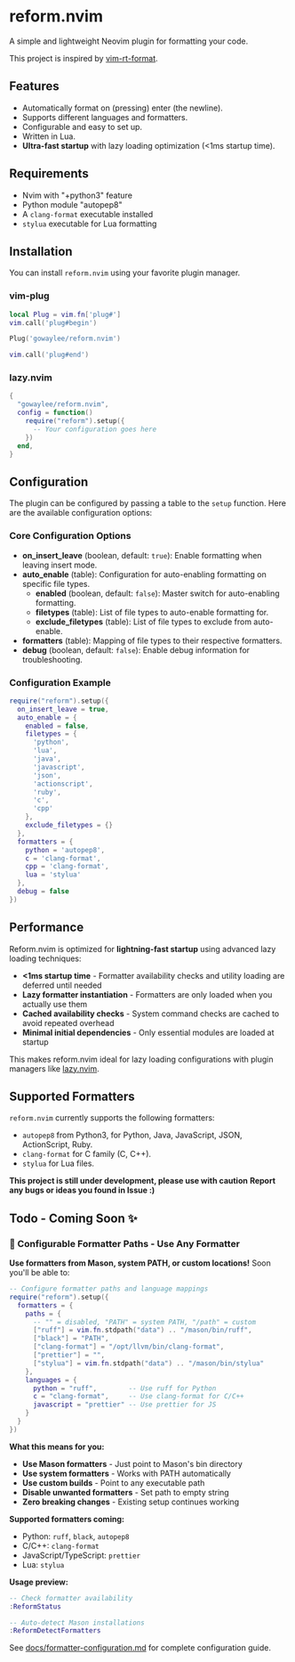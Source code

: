 # reform.nvim

A simple and lightweight Neovim plugin for formatting your code.

This project is inspired by [vim-rt-format](https://github.com/skywind3000/vim-rt-format). 

## Features

- Automatically format on (pressing) enter (the newline).
- Supports different languages and formatters.
- Configurable and easy to set up.
- Written in Lua.
- **Ultra-fast startup** with lazy loading optimization (<1ms startup time).

## Requirements

- Nvim with "+python3" feature
- Python module "autopep8"
- A `clang-format` executable installed
- `stylua` executable for Lua formatting

## Installation

You can install `reform.nvim` using your favorite plugin manager.

### vim-plug

```lua
local Plug = vim.fn['plug#']
vim.call('plug#begin')

Plug('gowaylee/reform.nvim')

vim.call('plug#end')
```

### lazy.nvim

```lua
{
  "gowaylee/reform.nvim",
  config = function()
    require("reform").setup({
      -- Your configuration goes here
    })
  end,
}
```

## Configuration

The plugin can be configured by passing a table to the `setup` function. Here are the available configuration options:

### Core Configuration Options

- **on_insert_leave** (boolean, default: `true`): Enable formatting when leaving insert mode.
- **auto_enable** (table): Configuration for auto-enabling formatting on specific file types.
  - **enabled** (boolean, default: `false`): Master switch for auto-enabling formatting.
  - **filetypes** (table): List of file types to auto-enable formatting for.
  - **exclude_filetypes** (table): List of file types to exclude from auto-enable.
- **formatters** (table): Mapping of file types to their respective formatters.
- **debug** (boolean, default: `false`): Enable debug information for troubleshooting.

### Configuration Example

```lua
require("reform").setup({
  on_insert_leave = true,
  auto_enable = {
    enabled = false,
    filetypes = {
      'python',
      'lua',
      'java',
      'javascript',
      'json',
      'actionscript',
      'ruby',
      'c',
      'cpp'
    },
    exclude_filetypes = {}
  },
  formatters = {
    python = 'autopep8',
    c = 'clang-format',
    cpp = 'clang-format',
    lua = 'stylua'
  },
  debug = false
})
```

## Performance

Reform.nvim is optimized for **lightning-fast startup** using advanced lazy loading techniques:

- **<1ms startup time** - Formatter availability checks and utility loading are deferred until needed
- **Lazy formatter instantiation** - Formatters are only loaded when you actually use them
- **Cached availability checks** - System command checks are cached to avoid repeated overhead
- **Minimal initial dependencies** - Only essential modules are loaded at startup

This makes reform.nvim ideal for lazy loading configurations with plugin managers like [lazy.nvim](https://github.com/folke/lazy.nvim).

## Supported Formatters

`reform.nvim` currently supports the following formatters:

- `autopep8` from Python3, for Python, Java, JavaScript, JSON, ActionScript, Ruby.
- `clang-format` for C family (C, C++).
- `stylua` for Lua files.

**This project is still under development, please use with caution**
**Report any bugs or ideas you found in Issue :)**

## Todo - Coming Soon ✨

### 🚀 Configurable Formatter Paths - Use Any Formatter
**Use formatters from Mason, system PATH, or custom locations!** Soon you'll be able to:

```lua
-- Configure formatter paths and language mappings
require("reform").setup({
  formatters = {
    paths = {
      -- "" = disabled, "PATH" = system PATH, "/path" = custom
      ["ruff"] = vim.fn.stdpath("data") .. "/mason/bin/ruff",
      ["black"] = "PATH",
      ["clang-format"] = "/opt/llvm/bin/clang-format",
      ["prettier"] = "",
      ["stylua"] = vim.fn.stdpath("data") .. "/mason/bin/stylua"
    },
    languages = {
      python = "ruff",        -- Use ruff for Python
      c = "clang-format",     -- Use clang-format for C/C++
      javascript = "prettier" -- Use prettier for JS
    }
  }
})
```

**What this means for you:**
- **Use Mason formatters** - Just point to Mason's bin directory
- **Use system formatters** - Works with PATH automatically
- **Use custom builds** - Point to any executable path
- **Disable unwanted formatters** - Set path to empty string
- **Zero breaking changes** - Existing setup continues working

**Supported formatters coming:**
- Python: `ruff`, `black`, `autopep8`
- C/C++: `clang-format`
- JavaScript/TypeScript: `prettier`
- Lua: `stylua`

**Usage preview:**
```lua
-- Check formatter availability
:ReformStatus

-- Auto-detect Mason installations
:ReformDetectFormatters
```

See [docs/formatter-configuration.md](docs/formatter-configuration.md) for complete configuration guide.
